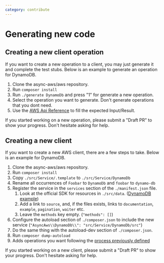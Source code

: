 ```yaml
---
category: contribute
---
```


# Generating new code

## Creating a new client operation

If you want to create a new operation to a client, you may just generate it and complete the
test stubs. Below is an example to generate an operation for DynamoDB.

1. Clone the async-aws/aws repository.
1. Run `composer install`
1. Run `./generate DynamoDb` and press "1" for generate a new operation.
1. Select the operation you want to generate. Don't generate operations that you dont need.
1. Use the [AWS Api Reference](https://docs.aws.amazon.com/amazondynamodb/latest/APIReference/API_Operations.html) to fill the expected Input/Result.

If you started working on a new operation, please submit a "Draft PR" to show your
progress. Don't hesitate asking for help.

## Creating a new client

If you want to create a new AWS client, there are a few steps to take. Below
is an example for DynamoDB.

1. Clone the async-aws/aws repository.
1. Run `composer install`
1. Copy `./src/Service/.template` to `./src/Service/DynamoDb`
1. Rename all occurrences of `Foobar` to `DynamoDb` and `foobar` to `dynamo-db`
1. Register the service in the `services` section of the `./manifest.json` file.
   1. Look at the official SDK for resources in `./src/data`. ([DynamoDB example](https://github.com/aws/aws-sdk-php/tree/3.133.23/src/data/dynamodb/2012-08-10))
   1. Add a link to `source`, and, if the files exists, links to `documentation`, `example`, `pagination`, `waiter` etc.
   1. Leave the `methods` key empty. (`"methods": []`)
1. Configure the autoload section of `./composer.json` to include the new service (`"AsyncAws\\DynamoDb\\": "src/Service/DynamoDb/src"`)
1. Do the same thing with the autoload-dev section of `./composer.json`.
1. Run `composer dump-autoload`
1. Adds operations you want following the [process previously defined](#creating-a-new-client-operation)

If you started working on a new client, please submit a "Draft PR" to show your
progress. Don't hesitate asking for help.
